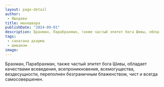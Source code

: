 ```yaml
---
layout: page-detail
author:
 - Яшодеви
title: махешвара
publishDate: "2024-09-01"
description: Брахман, Парабрахман, также частый эпитет бога Шивы, обладает качествами всеведения, всепроникновения, всемогущества, вездесущности, переполнен безграничным блаженством, чист и всегда самосовершенен.
tags:
 - санатана дхарма
 - шиваизм
image: 
---
```


Брахман, Парабрахман, также частый эпитет бога Шивы, обладает качествами всеведения, всепроникновения, всемогущества, вездесущности, переполнен безграничным блаженством, чист и всегда самосовершенен.

